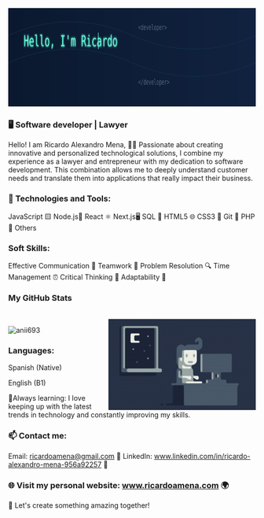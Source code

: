 <div align="center">
    <img src="banner.svg" width="800" height="200" alt="profile banner">
</div>

### 🖥️ Software developer | Lawyer 

Hello! I am Ricardo Alexandro Mena, 👨‍💻 Passionate about creating innovative and personalized technological solutions, I combine my experience as a lawyer and entrepreneur with my dedication to software development. This combination allows me to deeply understand customer needs and translate them into applications that really impact their business.

### 🌟 Technologies and Tools:

JavaScript 🟨
Node.js🚀
React ⚛️
Next.js🖥️
SQL 💾
HTML5 🌐
CSS3 🎨
Git 🔧
PHP 🐘
Others

### Soft Skills:

Effective Communication 💬
Teamwork 🤝
Problem Resolution 🔍
Time Management ⏰
Critical Thinking 🧠
Adaptability 🌟

<h3>My GitHub Stats</h3>

<br>
<img alt="Night Coding" src="https://raw.githubusercontent.com/AVS1508/AVS1508/master/assets/Night-Coding.gif" align="right"/>
<p><img align="left" src="https://github-readme-stats.vercel.app/api/top-langs?username=anii693&show_icons=true&theme=dark&locale=en&layout=compact" alt="anii693" /></p><br>


### Languages:

Spanish (Native)

English (B1)

🌱Always learning: I love keeping up with the latest trends in technology and constantly improving my skills.

### 📫 Contact me:
Email: ricardoamena@gmail.com 📧
LinkedIn: www.linkedin.com/in/ricardo-alexandro-mena-956a92257 🔗

### 🌐 Visit my personal website: www.ricardoamena.com 🌍

🚀 Let's create something amazing together!
